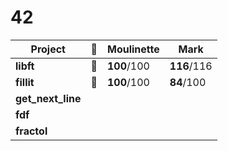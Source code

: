 # 42

Project | :pineapple: | Moulinette | Mark |
----------  | ------------- | --------- | -------- |
**libft**   | :pineapple: |  **100**/100| **116**/116 |
**fillit**  | :pineapple: |  **100**/100| **84**/100|
**get_next_line** | | | |
**fdf** | | | |
**fractol** | | | |

